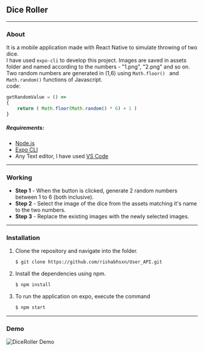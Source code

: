 ## Dice Roller  
---
### About  
It is a mobile application made with React Native to simulate throwing of two dice.  
I have used `expo-cli` to develop this project.
Images are saved in assets folder and named according to the numbers - "1.png", "2.png" and so on.  
Two random numbers are generated in (1,6) using `Math.floor() ` and `Math.random()` functions of Javascript.   
code:   
```javascript
getRandomValue = () =>
{
    return ( Math.floor(Math.random() * 6) + 1 )
}
```   
##### Requirements:  
* [Node.js](https://nodejs.org/en/)
* [Expo CLI](https://docs.expo.io/versions/latest/workflow/expo-cli/)  
* Any Text editor, I have used [VS Code](https://code.visualstudio.com/)  
---
### Working  
* __Step 1__ - When the button is clicked, generate 2 random numbers between 1 to 6 (both inclusive).   
* __Step 2__ - Select the image of the dice from the assets matching it's name to the two numbers.
* __Step 3__ - Replace the existing images with the newly selected images.  
---

### Installation  
1. Clone the repository and navigate into the folder.
   ```bash
   $ git clone https://github.com/rishabhsxn/User_API.git   
   ```         
2. Install the dependencies using npm.     
    ```bash
   $ npm install   
    ```  
3. To run the application on expo, execute the command   
    ```bash
   $ npm start   
    ```   
---

### Demo  
![DiceRoller Demo](https://media.giphy.com/media/hvMdgKu8xMYtJqlBr4/giphy.gif)